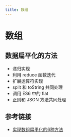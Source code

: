 ```yaml
---
title: 数组
---
```


# 数组

## 数据扁平化的方法

- 递归实现
- 利用 reduce 函数迭代
- 扩展运算符实现
- split 和 toString 共同处理
- 调用 ES6 中的 flat
- 正则和 JSON 方法共同处理

## 参考链接

- [实现数组扁平化的6种方法](https://blog.csdn.net/ACHHC/article/details/128811653)
